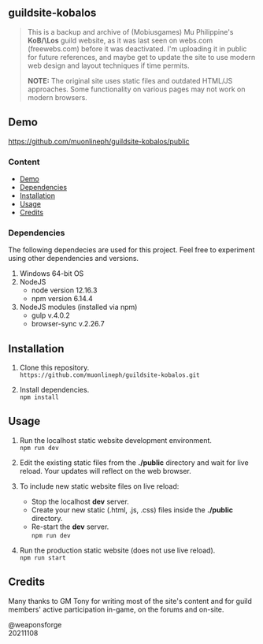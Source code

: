 ## guildsite-kobalos

> This is a backup and archive of (Mobiusgames) Mu Philippine's **KoB/\Los** guild website, as it was last seen on webs.com (freewebs.com) before it was deactivated. I'm uploading it in public for future references, and maybe get to update the site to use modern web design and layout techniques if time permits.  
>
> **NOTE:** The original site uses static files and outdated HTML/JS approaches. Some functionality on various pages may not work on modern browsers.

## Demo

https://github.com/muonlineph/guildsite-kobalos/public


### Content

- [Demo](#demo)
- [Dependencies](#dependencies)
- [Installation](#installation)
- [Usage](#usage)
- [Credits](#credits)

### Dependencies

The following dependecies are used for this project. Feel free to experiment using other dependencies and versions.

1. Windows 64-bit OS
2. NodeJS
	- node version 12.16.3
	- npm version 6.14.4
3. NodeJS modules (installed via npm)
	- gulp v.4.0.2
	- browser-sync v.2.26.7


## Installation

1. Clone this repository.  
`https://github.com/muonlineph/guildsite-kobalos.git`

2. Install dependencies.  
`npm install`


## Usage

1. Run the localhost static website development environment.  
`npm run dev`

2.  Edit the existing static files from the **./public** directory and wait for live reload. Your updates will reflect on the web browser.

3. To include new static website files on live reload:
	- Stop the localhost **dev** server.
	- Create your new static (.html, .js, .css) files inside the **./public** directory.
	- Re-start the **dev** server.  
`npm run dev`

4. Run the production static website (does not use live reload).  
`npm run start`

## Credits

Many thanks to GM Tony for writing most of the site's content and for guild members' active participation in-game, on the forums and on-site.

@weaponsforge  
20211108